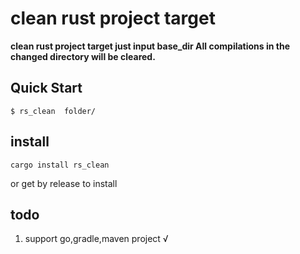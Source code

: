 # clean rust project target

**clean rust project target just input base_dir All compilations in the changed directory will be cleared.**

## Quick Start

```console
$ rs_clean  folder/
```
## install

```shell
cargo install rs_clean
```

or get by release to install
## todo

1. support go,gradle,maven project √
